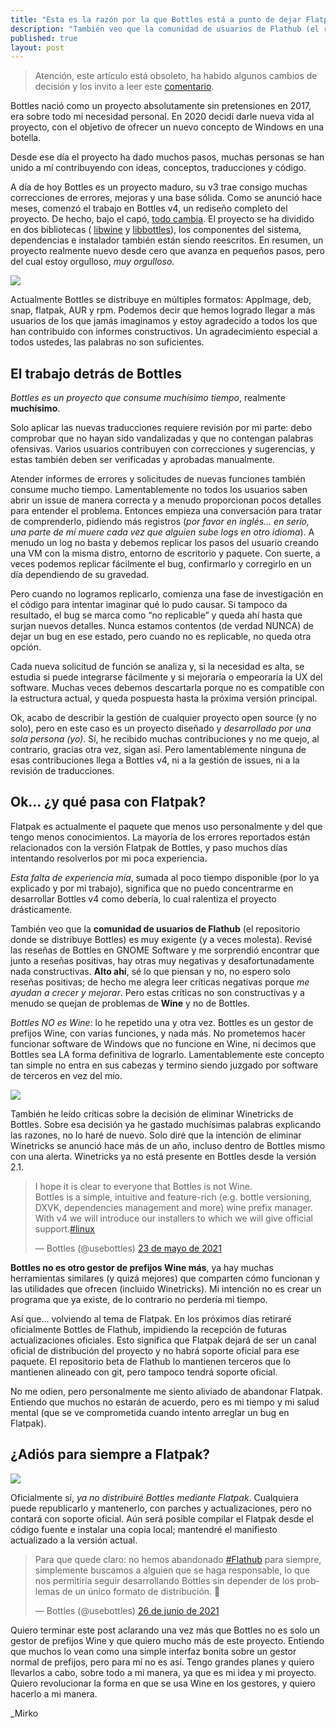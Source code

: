 ```yaml
---
title: "Esta es la razón por la que Bottles está a punto de dejar Flatpak"
description: "También veo que la comunidad de usuarios de Flathub (el repositorio donde se distribuye Bottles) es muy exigente."
published: true
layout: post
---
```


> Atención, este artículo está obsoleto, ha habido algunos cambios de decisión y
> los invito a leer este
> [comentario](https://github.com/flathub/com.usebottles.bottles/issues/90#issuecomment-872482952).

Bottles nació como un proyecto absolutamente sin pretensiones en 2017, era sobre todo
mi necesidad personal.
En 2020 decidí darle nueva vida al proyecto, con el objetivo de ofrecer un nuevo concepto
de Windows en una botella.

Desde ese día el proyecto ha dado muchos pasos, muchas personas se han unido a mí
contribuyendo con ideas, conceptos, traducciones y código.

A día de hoy Bottles es un proyecto maduro, su v3 trae consigo muchas correcciones
de errores, mejoras y una base sólida. Como se anunció hace meses, comenzó el trabajo
en Bottles v4, un rediseño completo del proyecto. De hecho, bajo el capó,
[todo cambia](https://github.com/bottlesdevs/Bottles/issues/133).
El proyecto se ha dividido en dos bibliotecas (
[libwine](https://github.com/bottlesdevs/libwine) y
[libbottles](https://github.com/bottlesdevs/libbottles)), los componentes del sistema,
dependencias e instalador también están siendo reescritos. En resumen, un proyecto realmente nuevo desde cero que avanza en pequeños pasos, pero del cual estoy orgulloso, *muy orgulloso*.

![](https://camo.githubusercontent.com/67c8dc53cbd154e38b2af4f22176da7246e70e720474b9bb5776550110d9694a/68747470733a2f2f7062732e7477696d672e636f6d2f6d656469612f4579635231635758414145747856523f666f726d61743d6a7067)

Actualmente Bottles se distribuye en múltiples formatos: AppImage, deb, snap,
flatpak, AUR y rpm. Podemos decir que hemos logrado llegar a más usuarios de los
que jamás imaginamos y estoy agradecido a todos los que han contribuido con informes
constructivos. Un agradecimiento especial a todos ustedes, las palabras no son suficientes.

## El trabajo detrás de Bottles

*Bottles es un proyecto que consume muchísimo tiempo*, realmente **muchísimo**.

Solo aplicar las nuevas traducciones requiere revisión por mi parte: debo comprobar
que no hayan sido vandalizadas y que no contengan palabras ofensivas. Varios usuarios
contribuyen con correcciones y sugerencias, y estas también deben ser verificadas
y aprobadas manualmente.

Atender informes de errores y solicitudes de nuevas funciones también consume
mucho tiempo. Lamentablemente no todos los usuarios saben abrir un issue de manera
correcta y a menudo proporcionan pocos detalles para entender el problema. Entonces
empieza una conversación para tratar de comprenderlo, pidiendo más registros
(*por favor en inglés… en serio, una parte de mí muere cada vez que alguien sube
logs en otro idioma*). A menudo un log no basta y debemos replicar los pasos del
usuario creando una VM con la misma distro, entorno de escritorio y paquete.
Con suerte, a veces podemos replicar fácilmente el bug, confirmarlo y corregirlo
en un día dependiendo de su gravedad.

Pero cuando no logramos replicarlo, comienza una fase de investigación en el código
para intentar imaginar qué lo pudo causar. Si tampoco da resultado, el bug se marca
como “no replicable” y queda ahí hasta que surjan nuevos detalles. Nunca estamos
contentos (de verdad NUNCA) de dejar un bug en ese estado, pero cuando no es
replicable, no queda otra opción.

Cada nueva solicitud de función se analiza y, si la necesidad es alta, se estudia
si puede integrarse fácilmente y si mejoraría o empeoraría la UX del software.
Muchas veces debemos descartarla porque no es compatible con la estructura actual,
y queda pospuesta hasta la próxima versión principal.

Ok, acabo de describir la gestión de cualquier proyecto open source (y no solo),
pero en este caso es un proyecto diseñado y *desarrollado por una sola persona (yo)*.
Sí, he recibido muchas contribuciones y no me quejo, al contrario, gracias otra vez,
sigan así. Pero lamentablemente ninguna de esas contribuciones llega a Bottles v4,
ni a la gestión de issues, ni a la revisión de traducciones.

## Ok… ¿y qué pasa con Flatpak?

Flatpak es actualmente el paquete que menos uso personalmente y del que tengo menos
conocimientos. La mayoría de los errores reportados están relacionados con la versión
Flatpak de Bottles, y paso muchos días intentando resolverlos por mi poca experiencia.

*Esta falta de experiencia mía*, sumada al poco tiempo disponible (por lo ya explicado
y por mi trabajo), significa que no puedo concentrarme en desarrollar Bottles v4 como
debería, lo cual ralentiza el proyecto drásticamente.

También veo que la **comunidad de usuarios de Flathub** (el repositorio donde se distribuye Bottles)
es muy exigente (y a veces molesta). Revisé las reseñas de Bottles en GNOME Software y
me sorprendió encontrar que junto a reseñas positivas, hay otras muy negativas y
desafortunadamente nada constructivas. **Alto ahí**, sé lo que piensan y no, no espero
solo reseñas positivas; de hecho me alegra leer críticas negativas porque *me ayudan a
crecer y mejorar*. Pero estas críticas no son constructivas y a menudo se quejan de
problemas de **Wine** y no de Bottles.

*Bottles NO es Wine*: lo he repetido una y otra vez. Bottles es un gestor de prefijos
Wine, con varias funciones, y nada más. No prometemos hacer funcionar software de
Windows que no funcione en Wine, ni decimos que Bottles sea LA forma definitiva de
lograrlo. Lamentablemente este concepto tan simple no entra en sus cabezas y termino
siendo juzgado por software de terceros en vez del mío.

![](https://media.giphy.com/media/duJI8BEPPDkvm/giphy.gif)

También he leído críticas sobre la decisión de eliminar Winetricks de Bottles.
Sobre esa decisión ya he gastado muchísimas palabras explicando las razones, no lo
haré de nuevo. Solo diré que la intención de eliminar Winetricks se anunció hace más
de un año, incluso dentro de Bottles mismo con una alerta. Winetricks ya no está
presente en Bottles desde la versión 2.1.

<blockquote class="twitter-tweet"><p lang="en" dir="ltr">I hope it is clear to everyone that Bottles is not Wine.<br>Bottles is a simple, intuitive and feature-rich (e.g. bottle versioning, DXVK, dependencies management and more) wine prefix manager.<br>With v4 we will introduce our installers to which we will give official support.<a href="https://twitter.com/hashtag/linux?src=hash&amp;ref_src=twsrc%5Etfw">#linux</a></p>&mdash; Bottles (@usebottles) <a href="https://twitter.com/usebottles/status/1396391067247915011?ref_src=twsrc%5Etfw">23 de mayo de 2021</a></blockquote> <script async src="https://platform.twitter.com/widgets.js" charset="utf-8"></script>

**Bottles no es otro gestor de prefijos Wine más**, ya hay muchas herramientas
similares (y quizá mejores) que comparten cómo funcionan y las utilidades que
ofrecen (incluido Winetricks). Mi intención no es crear un programa que ya existe,
de lo contrario no perdería mi tiempo.

Así que… volviendo al tema de Flatpak. En los próximos días retiraré oficialmente
Bottles de Flathub, impidiendo la recepción de futuras actualizaciones oficiales.
Esto significa que Flatpak dejará de ser un canal oficial de distribución del proyecto
y no habrá soporte oficial para ese paquete. El repositorio beta de Flathub lo
mantienen terceros que lo mantienen alineado con git, pero tampoco tendrá soporte
oficial.

No me odien, pero personalmente me siento aliviado de abandonar Flatpak.
Entiendo que muchos no estarán de acuerdo, pero es mi tiempo y mi salud mental
(que se ve comprometida cuando intento arreglar un bug en Flatpak).

## ¿Adiós para siempre a Flatpak?

![](https://media1.tenor.com/images/b7e17ee010f0cc3955db366f931764f8/tenor.gif?itemid=10683738)

Oficialmente sí, *ya no distribuiré Bottles mediante Flatpak*.
Cualquiera puede republicarlo y mantenerlo, con parches y actualizaciones, pero
no contará con soporte oficial. Aún será posible compilar el Flatpak desde el
código fuente e instalar una copia local; mantendré el manifiesto actualizado a
la versión actual.

<blockquote class="twitter-tweet"><p lang="en" dir="ltr">Para que quede claro: no hemos abandonado <a href="https://twitter.com/hashtag/Flathub?src=hash&amp;ref_src=twsrc%5Etfw">#Flathub</a> para siempre, simplemente buscamos a alguien que se haga responsable, lo que nos permitiría seguir desarrollando Bottles sin depender de los problemas de un único formato de distribución. 🥺</p>&mdash; Bottles (@usebottles) <a href="https://twitter.com/usebottles/status/1408776375155179522?ref_src=twsrc%5Etfw">26 de junio de 2021</a></blockquote> <script async src="https://platform.twitter.com/widgets.js" charset="utf-8"></script>

Quiero terminar este post aclarando una vez más que Bottles no es solo un gestor
de prefijos Wine y que quiero mucho más de este proyecto. Entiendo que muchos lo
vean como una simple interfaz bonita sobre un gestor normal de prefijos, pero
para mí no es así. Tengo grandes planes y quiero llevarlos a cabo, sobre todo a
mi manera, ya que es mi idea y mi proyecto. Quiero revolucionar la forma en que
se usa Wine en los gestores, y quiero hacerlo a mi manera.

_Mirko
